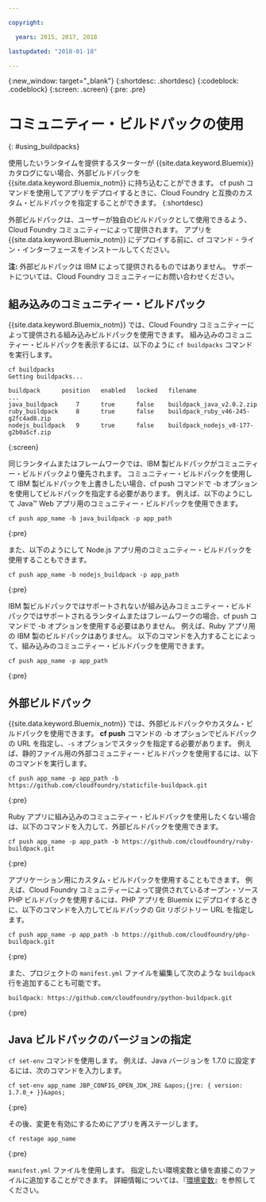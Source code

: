 ```yaml
---

copyright:

  years: 2015, 2017, 2018

lastupdated: "2018-01-18"

---
```


{:new_window: target="_blank"}
{:shortdesc: .shortdesc}
{:codeblock: .codeblock}
{:screen: .screen}
{:pre: .pre}

# コミュニティー・ビルドパックの使用
{: #using_buildpacks}

使用したいランタイムを提供するスターターが {{site.data.keyword.Bluemix}} カタログにない場合、外部ビルドパックを {{site.data.keyword.Bluemix_notm}} に持ち込むことができます。 cf push コマンドを使用してアプリをデプロイするときに、Cloud Foundry と互換のカスタム・ビルドパックを指定することができます。
{:shortdesc}

外部ビルドパックは、ユーザーが独自のビルドパックとして使用できるよう、Cloud Foundry コミュニティーによって提供されます。 アプリを {{site.data.keyword.Bluemix_notm}} にデプロイする前に、cf コマンド・ライン・インターフェースをインストールしてください。

**注:** 外部ビルドパックは IBM によって提供されるものではありません。 サポートについては、Cloud Foundry コミュニティーにお問い合わせください。

## 組み込みのコミュニティー・ビルドパック

{{site.data.keyword.Bluemix_notm}} では、Cloud Foundry コミュニティーによって提供される組み込みビルドパックを使用できます。 組み込みのコミュニティー・ビルドパックを表示するには、以下のように `cf buildpacks` コマンドを実行します。

```
cf buildpacks
Getting buildpacks...

buildpack      position   enabled   locked   filename
...
java_buildpack     7      true      false    buildpack_java_v2.0.2.zip
ruby_buildpack     8      true      false    buildpack_ruby_v46-245-g2fc4ad8.zip
nodejs_buildpack   9      true      false    buildpack_nodejs_v8-177-g2b0a5cf.zip
```
{:screen}


同じランタイムまたはフレームワークでは、IBM 製ビルドパックがコミュニティー・ビルドパックより優先されます。 コミュニティー・ビルドパックを使用して IBM 製ビルドパックを上書きしたい場合、cf push コマンドで -b オプションを使用してビルドパックを指定する必要があります。
例えば、以下のようにして Java™ Web アプリ用のコミュニティー・ビルドパックを使用できます。

```
cf push app_name -b java_buildpack -p app_path
```
{:pre}

また、以下のようにして Node.js アプリ用のコミュニティー・ビルドパックを使用することもできます。

```
cf push app_name -b nodejs_buildpack -p app_path
```
{:pre}

IBM 製ビルドパックではサポートされないが組み込みコミュニティー・ビルドパックではサポートされるランタイムまたはフレームワークの場合、cf push コマンドで -b オプションを使用する必要はありません。 例えば、Ruby アプリ用の IBM 製のビルドパックはありません。 以下のコマンドを入力することによって、組み込みのコミュニティー・ビルドパックを使用できます。

```
cf push app_name -p app_path
```
{:pre}

## 外部ビルドパック

{{site.data.keyword.Bluemix_notm}} では、外部ビルドパックやカスタム・ビルドパックを使用できます。 **cf push** コマンドの -b オプションでビルドパックの URL を指定し、`-s` オプションでスタックを指定する必要があります。 例えば、静的ファイル用の外部コミュニティー・ビルドパックを使用するには、以下のコマンドを実行します。

```
cf push app_name -p app_path -b https://github.com/cloudfoundry/staticfile-buildpack.git
```
{:pre}

Ruby アプリに組み込みのコミュニティー・ビルドパックを使用したくない場合は、以下のコマンドを入力して、外部ビルドパックを使用できます。

```
cf push app_name -p app_path -b https://github.com/cloudfoundry/ruby-buildpack.git
```
{:pre}

アプリケーション用にカスタム・ビルドパックを使用することもできます。 例えば、Cloud Foundry コミュニティーによって提供されているオープン・ソース PHP ビルドパックを使用するには、PHP アプリを Bluemix にデプロイするときに、以下のコマンドを入力してビルドパックの Git リポジトリー URL を指定します。

```
cf push app_name -p app_path -b https://github.com/cloudfoundry/php-buildpack.git
```
{:pre}

また、プロジェクトの `manifest.yml` ファイルを編集して次のような `buildpack` 行を追加することも可能です。

```
buildpack: https://github.com/cloudfoundry/python-buildpack.git
```
{:pre}


## Java ビルドパックのバージョンの指定

`cf set-env` コマンドを使用します。 例えば、Java バージョンを 1.7.0 に設定するには、次のコマンドを入力します。
```
cf set-env app_name JBP_CONFIG_OPEN_JDK_JRE &apos;{jre: { version: 1.7.0_+ }}&apos;
```
{:pre}

その後、変更を有効にするためにアプリを再ステージします。

```
cf restage app_name
```
{:pre}

`manifest.yml` ファイルを使用します。 指定したい環境変数と値を直接このファイルに追加することができます。 詳細情報については、『[環境変数](https://docs.cloudfoundry.org/devguide/deploy-apps/manifest.html#env-block)』を参照してください。
